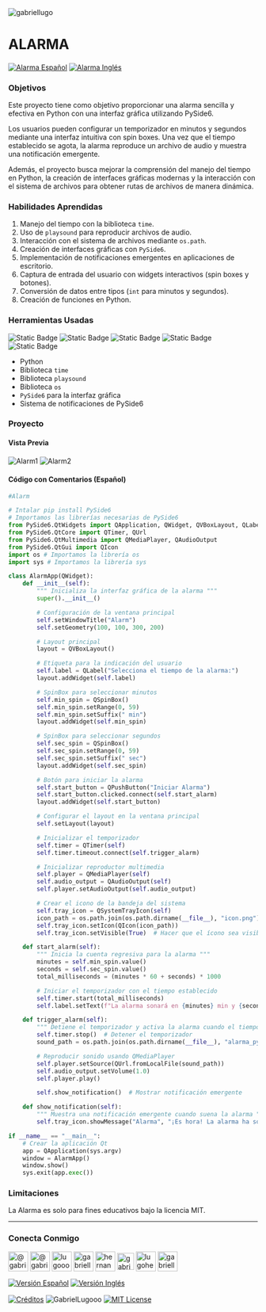 <img align="center" src="https://i.imgur.com/ZgHWFhw.png" alt="gabriellugo" />

# ALARMA

<a href="https://github.com/GabrielLugooo/Alarm/blob/main/README%20Spanish.md" target="_blank" rel="noreferrer noopener"> <img align="center" src="https://img.shields.io/badge/Alarma%20Español-000000" alt="Alarma Español" /></a>
<a href="https://github.com/GabrielLugooo/Alarm" target="_blank" rel="noreferrer noopener"> <img align="center" src="https://img.shields.io/badge/Alarma%20Inglés-green" alt="Alarma Inglés" /></a>

### Objetivos

Este proyecto tiene como objetivo proporcionar una alarma sencilla y efectiva en Python con una interfaz gráfica utilizando PySide6.

Los usuarios pueden configurar un temporizador en minutos y segundos mediante una interfaz intuitiva con spin boxes. Una vez que el tiempo establecido se agota, la alarma reproduce un archivo de audio y muestra una notificación emergente.

Además, el proyecto busca mejorar la comprensión del manejo del tiempo en Python, la creación de interfaces gráficas modernas y la interacción con el sistema de archivos para obtener rutas de archivos de manera dinámica.

### Habilidades Aprendidas

1. Manejo del tiempo con la biblioteca `time`.
2. Uso de `playsound` para reproducir archivos de audio.
3. Interacción con el sistema de archivos mediante `os.path`.
4. Creación de interfaces gráficas con `PySide6`.
5. Implementación de notificaciones emergentes en aplicaciones de escritorio.
6. Captura de entrada del usuario con widgets interactivos (spin boxes y botones).
7. Conversión de datos entre tipos (`int` para minutos y segundos).
8. Creación de funciones en Python.

### Herramientas Usadas

![Static Badge](https://img.shields.io/badge/Python-000000?logo=python&logoSize=auto)
![Static Badge](https://img.shields.io/badge/PySide6-000000?logo=pyside6&logoSize=auto)
![Static Badge](https://img.shields.io/badge/time-000000?logo=time&logoSize=auto)
![Static Badge](https://img.shields.io/badge/playsound-000000?logo=playsound&logoSize=auto)
![Static Badge](https://img.shields.io/badge/os-000000?logo=os&logoSize=auto)

- Python
- Biblioteca `time`
- Biblioteca `playsound`
- Biblioteca `os`
- `PySide6` para la interfaz gráfica
- Sistema de notificaciones de PySide6

### Proyecto

#### Vista Previa

<img align="center" src="https://i.imgur.com/o080jKM.jpeg" alt="Alarm1" />
<img align="center" src="https://i.imgur.com/Ws12WOW.jpeg" alt="Alarm2" />

#### Código con Comentarios (Español)

```python
#Alarm

# Intalar pip install PySide6
# Importamos las librerías necesarias de PySide6
from PySide6.QtWidgets import QApplication, QWidget, QVBoxLayout, QLabel, QSpinBox, QPushButton, QSystemTrayIcon
from PySide6.QtCore import QTimer, QUrl
from PySide6.QtMultimedia import QMediaPlayer, QAudioOutput
from PySide6.QtGui import QIcon
import os # Importamos la librería os
import sys # Importamos la librería sys

class AlarmApp(QWidget):
    def __init__(self):
        """ Inicializa la interfaz gráfica de la alarma """
        super().__init__()

        # Configuración de la ventana principal
        self.setWindowTitle("Alarm")
        self.setGeometry(100, 100, 300, 200)

        # Layout principal
        layout = QVBoxLayout()

        # Etiqueta para la indicación del usuario
        self.label = QLabel("Selecciona el tiempo de la alarma:")
        layout.addWidget(self.label)

        # SpinBox para seleccionar minutos
        self.min_spin = QSpinBox()
        self.min_spin.setRange(0, 59)
        self.min_spin.setSuffix(" min")
        layout.addWidget(self.min_spin)

        # SpinBox para seleccionar segundos
        self.sec_spin = QSpinBox()
        self.sec_spin.setRange(0, 59)
        self.sec_spin.setSuffix(" sec")
        layout.addWidget(self.sec_spin)

        # Botón para iniciar la alarma
        self.start_button = QPushButton("Iniciar Alarma")
        self.start_button.clicked.connect(self.start_alarm)
        layout.addWidget(self.start_button)

        # Configurar el layout en la ventana principal
        self.setLayout(layout)

        # Inicializar el temporizador
        self.timer = QTimer(self)
        self.timer.timeout.connect(self.trigger_alarm)

        # Inicializar reproductor multimedia
        self.player = QMediaPlayer(self)
        self.audio_output = QAudioOutput(self)
        self.player.setAudioOutput(self.audio_output)

        # Crear el icono de la bandeja del sistema
        self.tray_icon = QSystemTrayIcon(self)
        icon_path = os.path.join(os.path.dirname(__file__), "icon.png")  # Asegurate de que "icon.png" existe
        self.tray_icon.setIcon(QIcon(icon_path))
        self.tray_icon.setVisible(True)  # Hacer que el ícono sea visible en la bandeja

    def start_alarm(self):
        """ Inicia la cuenta regresiva para la alarma """
        minutes = self.min_spin.value()
        seconds = self.sec_spin.value()
        total_milliseconds = (minutes * 60 + seconds) * 1000

        # Iniciar el temporizador con el tiempo establecido
        self.timer.start(total_milliseconds)
        self.label.setText(f"La alarma sonará en {minutes} min y {seconds} sec.")

    def trigger_alarm(self):
        """ Detiene el temporizador y activa la alarma cuando el tiempo se cumple """
        self.timer.stop()  # Detener el temporizador
        sound_path = os.path.join(os.path.dirname(__file__), "alarma_python.mp3")

        # Reproducir sonido usando QMediaPlayer
        self.player.setSource(QUrl.fromLocalFile(sound_path))
        self.audio_output.setVolume(1.0)
        self.player.play()

        self.show_notification()  # Mostrar notificación emergente

    def show_notification(self):
        """ Muestra una notificación emergente cuando suena la alarma """
        self.tray_icon.showMessage("Alarma", "¡Es hora! La alarma ha sonado.", QSystemTrayIcon.Information, 3000)

if __name__ == "__main__":
    # Crear la aplicación Qt
    app = QApplication(sys.argv)
    window = AlarmApp()
    window.show()
    sys.exit(app.exec())
```

### Limitaciones

La Alarma es solo para fines educativos bajo la licencia MIT.

---

<h3 align="left">Conecta Conmigo</h3>

<p align="left">
<a href="https://www.youtube.com/@gabriellugooo" target="_blank" rel="noreferrer noopener"> <img align="center" src="https://img.icons8.com/?size=50&id=55200&format=png" alt="@gabriellugooo" height="40" width="40" /></a>
<a href="http://www.tiktok.com/@gabriellugooo" target="_blank" rel="noreferrer noopener"> <img align="center" src="https://img.icons8.com/?size=50&id=118638&format=png" alt="@gabriellugooo" height="40" width="40" /></a>
<a href="https://instagram.com/lugooogabriel" target="_blank" rel="noreferrer noopener"> <img align="center" src="https://img.icons8.com/?size=50&id=32309&format=png" alt="lugooogabriel" height="40" width="40" /></a>
<a href="https://twitter.com/gabriellugo__" target="_blank" rel="noreferrer noopener"> <img align="center" src="https://img.icons8.com/?size=50&id=phOKFKYpe00C&format=png" alt="gabriellugo__" height="40" width="40" /></a>
<a href="https://www.linkedin.com/in/hernando-gabriel-lugo" target="_blank" rel="noreferrer noopener"> <img align="center" src="https://img.icons8.com/?size=50&id=8808&format=png" alt="hernando-gabriel-lugo" height="40" width="40" /></a>
<a href="https://github.com/GabrielLugooo" target="_blank" rel="noreferrer noopener"> <img align="center" src="https://img.icons8.com/?size=80&id=AngkmzgE6d3E&format=png" alt="gabriellugooo" height="34" width="34" /></a>
<a href="mailto:lugohernandogabriel@gmail.com"> <img align="center" src="https://img.icons8.com/?size=50&id=38036&format=png" alt="lugohernandogabriel@gmail.com" height="40" width="40" /></a>
<a href="https://linktr.ee/gabriellugooo" target="_blank" rel="noreferrer noopener"> <img align="center" src="https://simpleicons.org/icons/linktree.svg" alt="gabriellugooo" height="40" width="40" /></a>
</p>

<p align="left">
<a href="https://github.com/GabrielLugooo/GabrielLugooo/blob/main/Readme%20Spanish.md" target="_blank" rel="noreferrer noopener"> <img align="center" src="https://img.shields.io/badge/Versión%20Español-000000" alt="Versión Español" /></a>
<a href="https://github.com/GabrielLugooo/GabrielLugooo/blob/main/README.md" target="_blank" rel="noreferrer noopener"> <img align="center" src="https://img.shields.io/badge/Versión%20Inglés-Green" alt="Versión Inglés" /></a>

</p>

<a href="https://linktr.ee/gabriellugooo" target="_blank" rel="noreferrer noopener"> <img align="center" src="https://img.shields.io/badge/Créditos-Gabriel%20Lugo-green" alt="Créditos" /></a>
<img align="center" src="https://komarev.com/ghpvc/?username=GabrielLugoo&label=Vistas%20del%20Perfil&color=green&base=2000" alt="GabrielLugooo" />
<a href="" target="_blank" rel="noreferrer noopener"> <img align="center" src="https://img.shields.io/badge/License-MIT-green" alt="MIT License" /></a>
